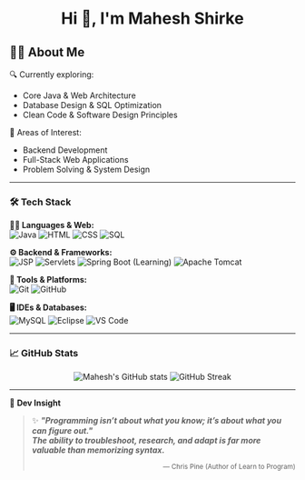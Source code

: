 <h1 align="center">Hi 👋, I'm Mahesh Shirke</h1>

## 👨‍💻 About Me
🔍 Currently exploring:
- Core Java & Web Architecture  
- Database Design & SQL Optimization  
- Clean Code & Software Design Principles

🚀 Areas of Interest:
- Backend Development  
- Full-Stack Web Applications  
- Problem Solving & System Design
---

### 🛠️ Tech Stack

**👨‍💻 Languages & Web:**  
![Java](https://img.shields.io/badge/Java-%23007396.svg?style=flat&logo=java&logoColor=white)
![HTML](https://img.shields.io/badge/HTML5-%23E34F26.svg?style=flat&logo=html5&logoColor=white)
![CSS](https://img.shields.io/badge/CSS3-%231572B6.svg?style=flat&logo=css3&logoColor=white)
![SQL](https://img.shields.io/badge/SQL-%2300B4DB.svg?style=flat&logo=mysql&logoColor=white)

**⚙️ Backend & Frameworks:**  
![JSP](https://img.shields.io/badge/JSP-%23007396.svg?style=flat&logo=java&logoColor=white)
![Servlets](https://img.shields.io/badge/Servlets-%23007396.svg?style=flat&logo=java&logoColor=white)
![Spring Boot (Learning)](https://img.shields.io/badge/SpringBoot-Learning-%236DB33F.svg?style=flat&logo=springboot&logoColor=white)
![Apache Tomcat](https://img.shields.io/badge/Tomcat-%23F8DC75.svg?style=flat&logo=apachetomcat&logoColor=black)

**🧰 Tools & Platforms:**  
![Git](https://img.shields.io/badge/Git-%23F05032.svg?style=flat&logo=git&logoColor=white)
![GitHub](https://img.shields.io/badge/GitHub-%23181717.svg?style=flat&logo=github&logoColor=white)

**🖥️ IDEs & Databases:**  
![MySQL](https://img.shields.io/badge/MySQL-%234479A1.svg?style=flat&logo=mysql&logoColor=white)
![Eclipse](https://img.shields.io/badge/Eclipse-%232C2255.svg?style=flat&logo=eclipseide&logoColor=white)
![VS Code](https://img.shields.io/badge/VSCode-%23007ACC.svg?style=flat&logo=visualstudiocode&logoColor=white)

---
### 📈 GitHub Stats

<p align="center">
  <img src="https://github-readme-stats.vercel.app/api?username=MahiSrk&show_icons=true&theme=github_dark" alt="Mahesh's GitHub stats" />
  <img src="https://github-readme-streak-stats.herokuapp.com/?user=MahiSrk&theme=dark" alt="GitHub Streak" />
</p>

---

🧠 **Dev Insight**

> ✨ ***"Programming isn’t about what you know; it’s about what you can figure out."***  
> ***The ability to troubleshoot, research, and adapt is far more valuable than memorizing syntax.***  
><p align="right"><sub>— Chris Pine (Author of Learn to Program)</sub></p>


